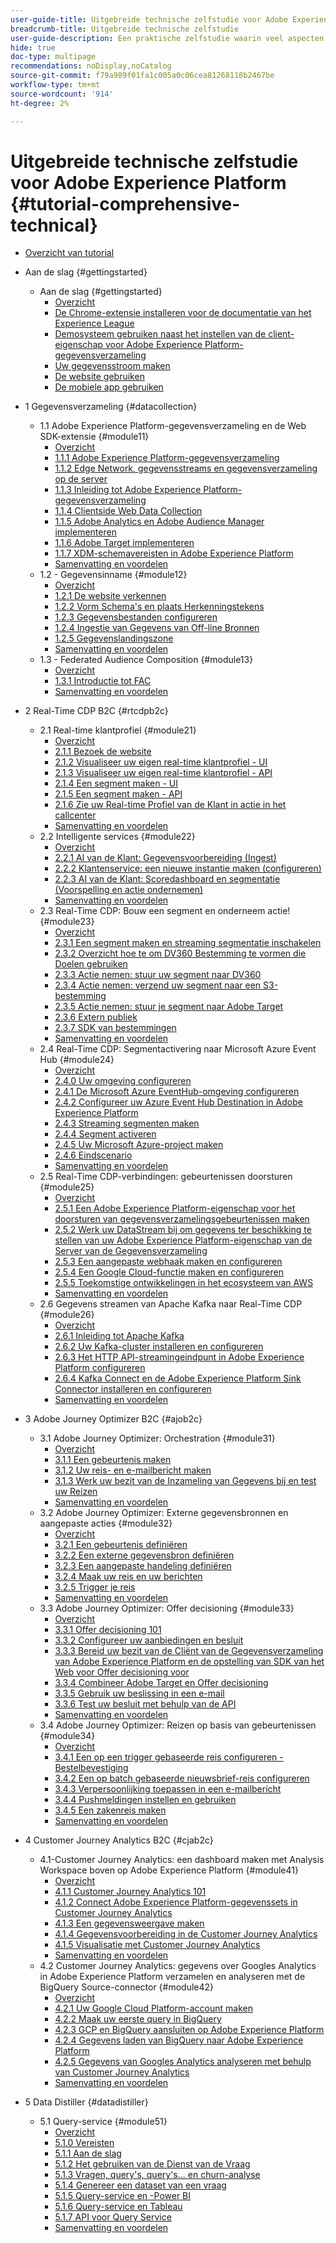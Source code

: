 ```yaml
---
user-guide-title: Uitgebreide technische zelfstudie voor Adobe Experience Platform
breadcrumb-title: Uitgebreide technische zelfstudie
user-guide-description: Een praktische zelfstudie waarin veel aspecten van Adobe Experience Platform aan bod komen, zoals verbindingen met systemen van derden.
hide: true
doc-type: multipage
recommendations: noDisplay,noCatalog
source-git-commit: f79a989f01fa1c005a0c06cea81268118b2467be
workflow-type: tm+mt
source-wordcount: '914'
ht-degree: 2%

---
```



# Uitgebreide technische zelfstudie voor Adobe Experience Platform {#tutorial-comprehensive-technical}

+ [Overzicht van tutorial](/help/tutorial-comprehensive-technical/overview.md)

+ Aan de slag {#gettingstarted}
   + Aan de slag {#gettingstarted}
      + [Overzicht](/help/tutorial-comprehensive-technical/modules/gettingstarted/gettingstarted/getting-started.md)
      + [De Chrome-extensie installeren voor de documentatie van het Experience League](/help/tutorial-comprehensive-technical/modules/gettingstarted/gettingstarted/ex1.md)
      + [Demosysteem gebruiken naast het instellen van de client-eigenschap voor Adobe Experience Platform-gegevensverzameling](/help/tutorial-comprehensive-technical/modules/gettingstarted/gettingstarted/ex2.md)
      + [Uw gegevensstroom maken](/help/tutorial-comprehensive-technical/modules/gettingstarted/gettingstarted/ex3.md)
      + [De website gebruiken](/help/tutorial-comprehensive-technical/modules/gettingstarted/gettingstarted/ex4.md)
      + [De mobiele app gebruiken](/help/tutorial-comprehensive-technical/modules/gettingstarted/gettingstarted/ex5.md)

+ 1 Gegevensverzameling {#datacollection}
   + 1.1 Adobe Experience Platform-gegevensverzameling en de Web SDK-extensie {#module11}
      + [Overzicht](/help/tutorial-comprehensive-technical/modules/datacollection/module1.1/data-ingestion-launch-web-sdk.md)
      + [1.1.1 Adobe Experience Platform-gegevensverzameling](/help/tutorial-comprehensive-technical/modules/datacollection/module1.1/ex1.md)
      + [1.1.2 Edge Network, gegevensstreams en gegevensverzameling op de server](/help/tutorial-comprehensive-technical/modules/datacollection/module1.1/ex2.md)
      + [1.1.3 Inleiding tot Adobe Experience Platform-gegevensverzameling](/help/tutorial-comprehensive-technical/modules/datacollection/module1.1/ex3.md)
      + [1.1.4 Clientside Web Data Collection](/help/tutorial-comprehensive-technical/modules/datacollection/module1.1/ex4.md)
      + [1.1.5 Adobe Analytics en Adobe Audience Manager implementeren](/help/tutorial-comprehensive-technical/modules/datacollection/module1.1/ex5.md)
      + [1.1.6 Adobe Target implementeren](/help/tutorial-comprehensive-technical/modules/datacollection/module1.1/ex6.md)
      + [1.1.7 XDM-schemavereisten in Adobe Experience Platform](/help/tutorial-comprehensive-technical/modules/datacollection/module1.1/ex7.md)
      + [Samenvatting en voordelen](/help/tutorial-comprehensive-technical/modules/datacollection/module1.1/summary.md)
   + 1.2 - Gegevensinname {#module12}
      + [Overzicht](/help/tutorial-comprehensive-technical/modules/datacollection/module1.2/data-ingestion.md)
      + [1.2.1 De website verkennen](/help/tutorial-comprehensive-technical/modules/datacollection/module1.2/ex1.md)
      + [1.2.2 Vorm Schema&#39;s en plaats Herkenningstekens](/help/tutorial-comprehensive-technical/modules/datacollection/module1.2/ex2.md)
      + [1.2.3 Gegevensbestanden configureren](/help/tutorial-comprehensive-technical/modules/datacollection/module1.2/ex3.md)
      + [ 1.2.4 Ingestie van Gegevens van Off-line Bronnen ](/help/tutorial-comprehensive-technical/modules/datacollection/module1.2/ex4.md)
      + [1.2.5 Gegevenslandingszone](/help/tutorial-comprehensive-technical/modules/datacollection/module1.2/ex5.md)
      + [Samenvatting en voordelen](/help/tutorial-comprehensive-technical/modules/datacollection/module1.2/summary.md)
   + 1.3 - Federated Audience Composition {#module13}
      + [Overzicht](/help/tutorial-comprehensive-technical/modules/datacollection/module1.3/fac.md)
      + [1.3.1 Introductie tot FAC](/help/tutorial-comprehensive-technical/modules/datacollection/module1.3/ex1.md)
      + [Samenvatting en voordelen](/help/tutorial-comprehensive-technical/modules/datacollection/module1.3/summary.md)

+ 2 Real-Time CDP B2C {#rtcdpb2c}
   + 2.1 Real-time klantprofiel {#module21}
      + [Overzicht](/help/tutorial-comprehensive-technical/modules/rtcdp-b2c/module2.1/real-time-customer-profile.md)
      + [2.1.1 Bezoek de website](/help/tutorial-comprehensive-technical/modules/rtcdp-b2c/module2.1/ex1.md)
      + [2.1.2 Visualiseer uw eigen real-time klantprofiel - UI](/help/tutorial-comprehensive-technical/modules/rtcdp-b2c/module2.1/ex2.md)
      + [2.1.3 Visualiseer uw eigen real-time klantprofiel - API](/help/tutorial-comprehensive-technical/modules/rtcdp-b2c/module2.1/ex3.md)
      + [2.1.4 Een segment maken - UI](/help/tutorial-comprehensive-technical/modules/rtcdp-b2c/module2.1/ex4.md)
      + [2.1.5 Een segment maken - API](/help/tutorial-comprehensive-technical/modules/rtcdp-b2c/module2.1/ex5.md)
      + [2.1.6 Zie uw Real-time Profiel van de Klant in actie in het callcenter](/help/tutorial-comprehensive-technical/modules/rtcdp-b2c/module2.1/ex6.md)
      + [Samenvatting en voordelen](/help/tutorial-comprehensive-technical/modules/rtcdp-b2c/module2.1/summary.md)
   + 2.2 Intelligente services {#module22}
      + [Overzicht](/help/tutorial-comprehensive-technical/modules/rtcdp-b2c/module2.2/intelligent-services.md)
      + [2.2.1 AI van de Klant: Gegevensvoorbereiding (Ingest)](/help/tutorial-comprehensive-technical/modules/rtcdp-b2c/module2.2/ex1.md)
      + [2.2.2 Klantenservice: een nieuwe instantie maken (configureren)](/help/tutorial-comprehensive-technical/modules/rtcdp-b2c/module2.2/ex2.md)
      + [2.2.3 AI van de Klant: Scoredashboard en segmentatie (Voorspelling en actie ondernemen)](/help/tutorial-comprehensive-technical/modules/rtcdp-b2c/module2.2/ex3.md)
      + [Samenvatting en voordelen](/help/tutorial-comprehensive-technical/modules/rtcdp-b2c/module2.2/summary.md)
   + 2.3 Real-Time CDP: Bouw een segment en onderneem actie! {#module23}
      + [Overzicht](/help/tutorial-comprehensive-technical/modules/rtcdp-b2c/module2.3/real-time-cdp-build-a-segment-take-action.md)
      + [2.3.1 Een segment maken en streaming segmentatie inschakelen](/help/tutorial-comprehensive-technical/modules/rtcdp-b2c/module2.3/ex1.md)
      + [2.3.2 Overzicht hoe te om DV360 Bestemming te vormen die Doelen gebruiken](/help/tutorial-comprehensive-technical/modules/rtcdp-b2c/module2.3/ex2.md)
      + [2.3.3 Actie nemen: stuur uw segment naar DV360](/help/tutorial-comprehensive-technical/modules/rtcdp-b2c/module2.3/ex3.md)
      + [2.3.4 Actie nemen: verzend uw segment naar een S3-bestemming](/help/tutorial-comprehensive-technical/modules/rtcdp-b2c/module2.3/ex4.md)
      + [2.3.5 Actie nemen: stuur je segment naar Adobe Target](/help/tutorial-comprehensive-technical/modules/rtcdp-b2c/module2.3/ex5.md)
      + [2.3.6 Extern publiek](/help/tutorial-comprehensive-technical/modules/rtcdp-b2c/module2.3/ex6.md)
      + [2.3.7 SDK van bestemmingen](/help/tutorial-comprehensive-technical/modules/rtcdp-b2c/module2.3/ex7.md)
      + [Samenvatting en voordelen](/help/tutorial-comprehensive-technical/modules/rtcdp-b2c/module2.3/summary.md)
   + 2.4 Real-Time CDP: Segmentactivering naar Microsoft Azure Event Hub {#module24}
      + [Overzicht](/help/tutorial-comprehensive-technical/modules/rtcdp-b2c/module2.4/segment-activation-microsoft-azure-eventhub.md)
      + [2.4.0 Uw omgeving configureren](/help/tutorial-comprehensive-technical/modules/rtcdp-b2c/module2.4/ex0.md)
      + [2.4.1 De Microsoft Azure EventHub-omgeving configureren](/help/tutorial-comprehensive-technical/modules/rtcdp-b2c/module2.4/ex1.md)
      + [2.4.2 Configureer uw Azure Event Hub Destination in Adobe Experience Platform](/help/tutorial-comprehensive-technical/modules/rtcdp-b2c/module2.4/ex2.md)
      + [2.4.3 Streaming segmenten maken](/help/tutorial-comprehensive-technical/modules/rtcdp-b2c/module2.4/ex3.md)
      + [2.4.4 Segment activeren](/help/tutorial-comprehensive-technical/modules/rtcdp-b2c/module2.4/ex4.md)
      + [2.4.5 Uw Microsoft Azure-project maken](/help/tutorial-comprehensive-technical/modules/rtcdp-b2c/module2.4/ex5.md)
      + [2.4.6 Eindscenario](/help/tutorial-comprehensive-technical/modules/rtcdp-b2c/module2.4/ex6.md)
      + [Samenvatting en voordelen](/help/tutorial-comprehensive-technical/modules/rtcdp-b2c/module2.4/summary.md)
   + 2.5 Real-Time CDP-verbindingen: gebeurtenissen doorsturen {#module25}
      + [Overzicht](/help/tutorial-comprehensive-technical/modules/rtcdp-b2c/module2.5/aep-data-collection-ssf.md)
      + [2.5.1 Een Adobe Experience Platform-eigenschap voor het doorsturen van gegevensverzamelingsgebeurtenissen maken](/help/tutorial-comprehensive-technical/modules/rtcdp-b2c/module2.5/ex1.md)
      + [2.5.2 Werk uw DataStream bij om gegevens ter beschikking te stellen van uw Adobe Experience Platform-eigenschap van de Server van de Gegevensverzameling](/help/tutorial-comprehensive-technical/modules/rtcdp-b2c/module2.5/ex2.md)
      + [2.5.3 Een aangepaste webhaak maken en configureren](/help/tutorial-comprehensive-technical/modules/rtcdp-b2c/module2.5/ex3.md)
      + [2.5.4 Een Google Cloud-functie maken en configureren](/help/tutorial-comprehensive-technical/modules/rtcdp-b2c/module2.5/ex4.md)
      + [2.5.5 Toekomstige ontwikkelingen in het ecosysteem van AWS](/help/tutorial-comprehensive-technical/modules/rtcdp-b2c/module2.5/ex5.md)
      + [Samenvatting en voordelen](/help/tutorial-comprehensive-technical/modules/rtcdp-b2c/module2.5/summary.md)
   + 2.6 Gegevens streamen van Apache Kafka naar Real-Time CDP {#module26}
      + [Overzicht](/help/tutorial-comprehensive-technical/modules/rtcdp-b2c/module2.6/aep-apache-kafka.md)
      + [2.6.1 Inleiding tot Apache Kafka](/help/tutorial-comprehensive-technical/modules/rtcdp-b2c/module2.6/ex1.md)
      + [2.6.2 Uw Kafka-cluster installeren en configureren](/help/tutorial-comprehensive-technical/modules/rtcdp-b2c/module2.6/ex2.md)
      + [2.6.3 Het HTTP API-streamingeindpunt in Adobe Experience Platform configureren](/help/tutorial-comprehensive-technical/modules/rtcdp-b2c/module2.6/ex3.md)
      + [2.6.4 Kafka Connect en de Adobe Experience Platform Sink Connector installeren en configureren](/help/tutorial-comprehensive-technical/modules/rtcdp-b2c/module2.6/ex4.md)
      + [Samenvatting en voordelen](/help/tutorial-comprehensive-technical/modules/rtcdp-b2c/module2.6/summary.md)

+ 3 Adobe Journey Optimizer B2C {#ajob2c}
   + 3.1 Adobe Journey Optimizer: Orchestration {#module31}
      + [Overzicht](/help/tutorial-comprehensive-technical/modules/ajo-b2c/module3.1/journey-orchestration-create-account.md)
      + [3.1.1 Een gebeurtenis maken](/help/tutorial-comprehensive-technical/modules/ajo-b2c/module3.1/ex1.md)
      + [3.1.2 Uw reis- en e-mailbericht maken](/help/tutorial-comprehensive-technical/modules/ajo-b2c/module3.1/ex2.md)
      + [3.1.3 Werk uw bezit van de Inzameling van Gegevens bij en test uw Reizen](/help/tutorial-comprehensive-technical/modules/ajo-b2c/module3.1/ex3.md)
      + [Samenvatting en voordelen](/help/tutorial-comprehensive-technical/modules/ajo-b2c/module3.1/summary.md)
   + 3.2 Adobe Journey Optimizer: Externe gegevensbronnen en aangepaste acties {#module32}
      + [Overzicht](/help/tutorial-comprehensive-technical/modules/ajo-b2c/module3.2/journey-orchestration-external-weather-api-sms.md)
      + [3.2.1 Een gebeurtenis definiëren](/help/tutorial-comprehensive-technical/modules/ajo-b2c/module3.2/ex1.md)
      + [3.2.2 Een externe gegevensbron definiëren](/help/tutorial-comprehensive-technical/modules/ajo-b2c/module3.2/ex2.md)
      + [3.2.3 Een aangepaste handeling definiëren](/help/tutorial-comprehensive-technical/modules/ajo-b2c/module3.2/ex3.md)
      + [3.2.4 Maak uw reis en uw berichten](/help/tutorial-comprehensive-technical/modules/ajo-b2c/module3.2/ex4.md)
      + [3.2.5 Trigger je reis](/help/tutorial-comprehensive-technical/modules/ajo-b2c/module3.2/ex5.md)
      + [Samenvatting en voordelen](/help/tutorial-comprehensive-technical/modules/ajo-b2c/module3.2/summary.md)
   + 3.3 Adobe Journey Optimizer: Offer decisioning {#module33}
      + [Overzicht](/help/tutorial-comprehensive-technical/modules/ajo-b2c/module3.3/offer-decisioning.md)
      + [3.3.1 Offer decisioning 101](/help/tutorial-comprehensive-technical/modules/ajo-b2c/module3.3/ex1.md)
      + [3.3.2 Configureer uw aanbiedingen en besluit](/help/tutorial-comprehensive-technical/modules/ajo-b2c/module3.3/ex2.md)
      + [3.3.3 Bereid uw bezit van de Cliënt van de Gegevensverzameling van Adobe Experience Platform en de opstelling van SDK van het Web voor Offer decisioning voor](/help/tutorial-comprehensive-technical/modules/ajo-b2c/module3.3/ex3.md)
      + [3.3.4 Combineer Adobe Target en Offer decisioning](/help/tutorial-comprehensive-technical/modules/ajo-b2c/module3.3/ex4.md)
      + [3.3.5 Gebruik uw beslissing in een e-mail](/help/tutorial-comprehensive-technical/modules/ajo-b2c/module3.3/ex5.md)
      + [3.3.6 Test uw besluit met behulp van de API](/help/tutorial-comprehensive-technical/modules/ajo-b2c/module3.3/ex6.md)
      + [Samenvatting en voordelen](/help/tutorial-comprehensive-technical/modules/ajo-b2c/module3.3/summary.md)
   + 3.4 Adobe Journey Optimizer: Reizen op basis van gebeurtenissen {#module34}
      + [Overzicht](/help/tutorial-comprehensive-technical/modules/ajo-b2c/module3.4/journeyoptimizer.md)
      + [3.4.1 Een op een trigger gebaseerde reis configureren - Bestelbevestiging](/help/tutorial-comprehensive-technical/modules/ajo-b2c/module3.4/ex1.md)
      + [3.4.2 Een op batch gebaseerde nieuwsbrief-reis configureren](/help/tutorial-comprehensive-technical/modules/ajo-b2c/module3.4/ex2.md)
      + [3.4.3 Verpersoonlijking toepassen in een e-mailbericht](/help/tutorial-comprehensive-technical/modules/ajo-b2c/module3.4/ex3.md)
      + [3.4.4 Pushmeldingen instellen en gebruiken](/help/tutorial-comprehensive-technical/modules/ajo-b2c/module3.4/ex4.md)
      + [3.4.5 Een zakenreis maken](/help/tutorial-comprehensive-technical/modules/ajo-b2c/module3.4/ex5.md)
      + [Samenvatting en voordelen](/help/tutorial-comprehensive-technical/modules/ajo-b2c/module3.4/summary.md)

+ 4 Customer Journey Analytics B2C {#cjab2c}
   + 4.1-Customer Journey Analytics: een dashboard maken met Analysis Workspace boven op Adobe Experience Platform {#module41}
      + [Overzicht](/help/tutorial-comprehensive-technical/modules/cja-b2c/module4.1/customer-journey-analytics-build-a-dashboard.md)
      + [4.1.1 Customer Journey Analytics 101](/help/tutorial-comprehensive-technical/modules/cja-b2c/module4.1/ex1.md)
      + [4.1.2 Connect Adobe Experience Platform-gegevenssets in Customer Journey Analytics](/help/tutorial-comprehensive-technical/modules/cja-b2c/module4.1/ex2.md)
      + [4.1.3 Een gegevensweergave maken](/help/tutorial-comprehensive-technical/modules/cja-b2c/module4.1/ex3.md)
      + [4.1.4 Gegevensvoorbereiding in de Customer Journey Analytics](/help/tutorial-comprehensive-technical/modules/cja-b2c/module4.1/ex4.md)
      + [4.1.5 Visualisatie met Customer Journey Analytics](/help/tutorial-comprehensive-technical/modules/cja-b2c/module4.1/ex5.md)
      + [Samenvatting en voordelen](/help/tutorial-comprehensive-technical/modules/cja-b2c/module4.1/summary.md)
   + 4.2 Customer Journey Analytics: gegevens over Googles Analytics in Adobe Experience Platform verzamelen en analyseren met de BigQuery Source-connector {#module42}
      + [Overzicht](/help/tutorial-comprehensive-technical/modules/cja-b2c/module4.2/customer-journey-analytics-bigquery-gcp.md)
      + [4.2.1 Uw Google Cloud Platform-account maken](/help/tutorial-comprehensive-technical/modules/cja-b2c/module4.2/ex1.md)
      + [4.2.2 Maak uw eerste query in BigQuery](/help/tutorial-comprehensive-technical/modules/cja-b2c/module4.2/ex2.md)
      + [4.2.3 GCP en BigQuery aansluiten op Adobe Experience Platform](/help/tutorial-comprehensive-technical/modules/cja-b2c/module4.2/ex3.md)
      + [4.2.4 Gegevens laden van BigQuery naar Adobe Experience Platform](/help/tutorial-comprehensive-technical/modules/cja-b2c/module4.2/ex4.md)
      + [4.2.5 Gegevens van Googles Analytics analyseren met behulp van Customer Journey Analytics](/help/tutorial-comprehensive-technical/modules/cja-b2c/module4.2/ex5.md)
      + [Samenvatting en voordelen](/help/tutorial-comprehensive-technical/modules/cja-b2c/module4.2/summary.md)

+ 5 Data Distiller {#datadistiller}
   + 5.1 Query-service {#module51}
      + [Overzicht](/help/tutorial-comprehensive-technical/modules/datadistiller/module5.1/query-service.md)
      + [5.1.0 Vereisten](/help/tutorial-comprehensive-technical/modules/datadistiller/module5.1/ex0.md)
      + [5.1.1 Aan de slag](/help/tutorial-comprehensive-technical/modules/datadistiller/module5.1/ex1.md)
      + [5.1.2 Het gebruiken van de Dienst van de Vraag](/help/tutorial-comprehensive-technical/modules/datadistiller/module5.1/ex2.md)
      + [5.1.3 Vragen, query&#39;s, query&#39;s... en churn-analyse](/help/tutorial-comprehensive-technical/modules/datadistiller/module5.1/ex3.md)
      + [5.1.4 Genereer een dataset van een vraag](/help/tutorial-comprehensive-technical/modules/datadistiller/module5.1/ex4.md)
      + [5.1.5 Query-service en -Power BI](/help/tutorial-comprehensive-technical/modules/datadistiller/module5.1/ex5.md)
      + [5.1.6 Query-service en Tableau](/help/tutorial-comprehensive-technical/modules/datadistiller/module5.1/ex6.md)
      + [5.1.7 API voor Query Service](/help/tutorial-comprehensive-technical/modules/datadistiller/module5.1/ex7.md)
      + [Samenvatting en voordelen](/help/tutorial-comprehensive-technical/modules/datadistiller/module5.1/summary.md)




